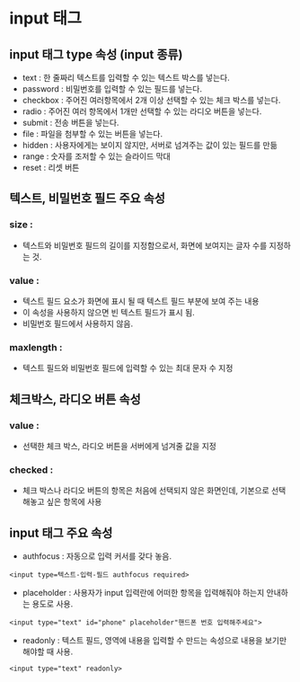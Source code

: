 # input 태그

## input 태그 type 속성 (input 종류)
- text : 한 줄짜리 텍스트를 입력할 수 있는 텍스트 박스를 넣는다.
- password : 비밀번호를 입력할 수 있는 필드를 넣는다.
- checkbox : 주어진 여러항목에서 2개 이상 선택할 수 있는 체크 박스를 넣는다.
- radio : 주어진 여러 항목에서 1개만 선택할 수 있는 라디오 버튼을 넣는다.
- submit : 전송 버튼을 넣는다.
- file : 파일을 첨부할 수 있는 버튼을 넣는다.
- hidden : 사용자에게는 보이지 않지만, 서버로 넘겨주는 값이 있는 필드를 만듦
- range : 숫자를 조저할 수 있는 슬라이드 막대
- reset : 리셋 버튼

## 텍스트, 비밀번호 필드 주요 속성
### size :      
- 텍스트와 비밀번호 필드의 길이를 지정함으로서, 화면에 보여지는 글자 수를 지정하는 것.    


### value :   
- 텍스트 필드 요소가 화면에 표시 될 때 텍스트 필드 부분에 보여 주는 내용       
- 이 속성을 사용하지 않으면 빈 텍스트 필드가 표시 됨.     
- 비밀번호 필드에서 사용하지 않음.    


### maxlength :
- 텍스트 필드와 비밀번호 필드에 입력할 수 있는 최대 문자 수 지정       


## 체크박스, 라디오 버튼 속성

### value : 
- 선택한 체크 박스, 라디오 버튼을 서버에게 넘겨줄 값을 지정

### checked : 
- 체크 박스나 라디오 버튼의 항목은 처음에 선택되지 않은 화면인데, 기본으로 선택해놓고 싶은 항목에 사용

## input 태그 주요 속성

- authfocus : 자동으로 입력 커서를 갖다 놓음.
```
<input type=텍스트-입력-필드 authfocus required>
```

- placeholder : 사용자가 input 입력란에 어떠한 항목을 입력해줘야 하는지 안내하는 용도로 사용.
```
<input type="text" id="phone" placeholder"핸드폰 번호 입력해주세요">
```

- readonly : 텍스트 필드, 영역에 내용을 입력할 수 만드는 속성으로 내용을 보기만 해야할 때 사용.
```
<input type="text" readonly>
```
